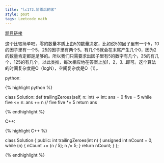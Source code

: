 ```yaml
---
title: "lc172.阶乘后的零"
style: post
tags: Leetcode math
---
```


[题目链接](https://leetcode-cn.com/problems/factorial-trailing-zeroes/)

这个比较简单吧，零的数量本质上由5的数量决定，比如说5的因子里有一个5，10的因子里有一个5，25的因子里有两个5。有几个5就会在末尾产生几个0，因为2的数量肯定都是足够的。所以我们只需要求出因子里有5的数字有几个，25的有几个，125的有几个，以此类推，每次相应地在答案上加1，2，3...即可。这个算法的时间复杂度是O（logN），空间复杂度是O（1）。

python:

{% highlight python %}

class Solution:
    def trailingZeroes(self, n: int) -> int:
        ans = 0
        five = 5
        while five <= n:
            ans += n // five
            five *= 5
        return ans

{% endhighlight %}

C++:

{% highlight C++ %}

class Solution {
public:
    int trailingZeroes(int n) {
        unsigned int nCount = 0;
        while (n) {
            nCount += (n / 5);
            n /= 5;
        }
        return nCount;
    }
};


{% endhighlight %}
